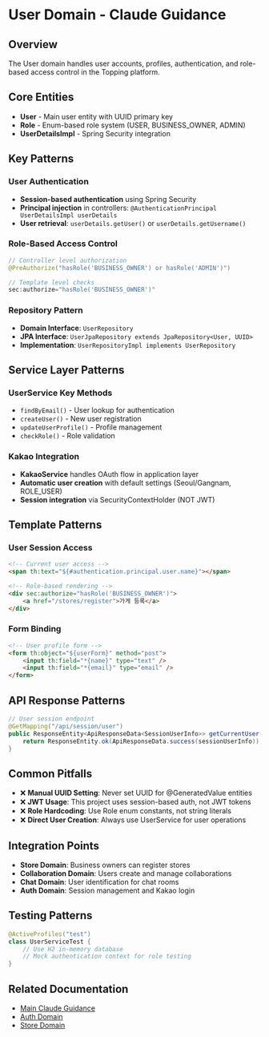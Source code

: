# User Domain - Claude Guidance

## Overview
The User domain handles user accounts, profiles, authentication, and role-based access control in the Topping platform.

## Core Entities
- **User** - Main user entity with UUID primary key
- **Role** - Enum-based role system (USER, BUSINESS_OWNER, ADMIN)
- **UserDetailsImpl** - Spring Security integration

## Key Patterns

### User Authentication
- **Session-based authentication** using Spring Security
- **Principal injection** in controllers: `@AuthenticationPrincipal UserDetailsImpl userDetails`
- **User retrieval**: `userDetails.getUser()` or `userDetails.getUsername()`

### Role-Based Access Control
```java
// Controller level authorization
@PreAuthorize("hasRole('BUSINESS_OWNER') or hasRole('ADMIN')")

// Template level checks
sec:authorize="hasRole('BUSINESS_OWNER')"
```

### Repository Pattern
- **Domain Interface**: `UserRepository` 
- **JPA Interface**: `UserJpaRepository extends JpaRepository<User, UUID>`
- **Implementation**: `UserRepositoryImpl implements UserRepository`

## Service Layer Patterns

### UserService Key Methods
- `findByEmail()` - User lookup for authentication
- `createUser()` - New user registration 
- `updateUserProfile()` - Profile management
- `checkRole()` - Role validation

### Kakao Integration
- **KakaoService** handles OAuth flow in application layer
- **Automatic user creation** with default settings (Seoul/Gangnam, ROLE_USER)
- **Session integration** via SecurityContextHolder (NOT JWT)

## Template Patterns

### User Session Access
```html
<!-- Current user access -->
<span th:text="${#authentication.principal.user.name}"></span>

<!-- Role-based rendering -->
<div sec:authorize="hasRole('BUSINESS_OWNER')">
    <a href="/stores/register">가게 등록</a>
</div>
```

### Form Binding
```html
<!-- User profile form -->
<form th:object="${userForm}" method="post">
    <input th:field="*{name}" type="text" />
    <input th:field="*{email}" type="email" />
</form>
```

## API Response Patterns
```java
// User session endpoint
@GetMapping("/api/session/user")
public ResponseEntity<ApiResponseData<SessionUserInfo>> getCurrentUser() {
    return ResponseEntity.ok(ApiResponseData.success(sessionUserInfo));
}
```

## Common Pitfalls
- ❌ **Manual UUID Setting**: Never set UUID for @GeneratedValue entities
- ❌ **JWT Usage**: This project uses session-based auth, not JWT tokens
- ❌ **Role Hardcoding**: Use Role enum constants, not string literals
- ❌ **Direct User Creation**: Always use UserService for user operations

## Integration Points
- **Store Domain**: Business owners can register stores
- **Collaboration Domain**: Users create and manage collaborations
- **Chat Domain**: User identification for chat rooms
- **Auth Domain**: Session management and Kakao login

## Testing Patterns
```java
@ActiveProfiles("test")
class UserServiceTest {
    // Use H2 in-memory database
    // Mock authentication context for role testing
}
```

## Related Documentation
- [Main Claude Guidance](../../../CLAUDE.md)
- [Auth Domain](../auth/CLAUDE.md)
- [Store Domain](../store/CLAUDE.md)